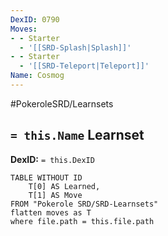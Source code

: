 ```yaml
---
DexID: 0790
Moves:
- - Starter
  - '[[SRD-Splash|Splash]]'
- - Starter
  - '[[SRD-Teleport|Teleport]]'
Name: Cosmog
---
```


#PokeroleSRD/Learnsets

## `= this.Name` Learnset

**DexID:** `= this.DexID`

```dataview
TABLE WITHOUT ID
    T[0] AS Learned,
    T[1] AS Move
FROM "Pokerole SRD/SRD-Learnsets"
flatten moves as T
where file.path = this.file.path
```
